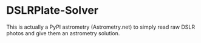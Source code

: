# DSLRPlate-Solver

This is actually a PyPI astrometry (Astrometry.net) to simply read raw DSLR photos and give them an astrometry solution.